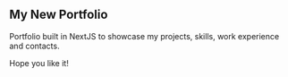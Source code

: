 ## My New Portfolio

Portfolio built in NextJS to showcase my projects, skills, work experience and contacts.

Hope you like it!
